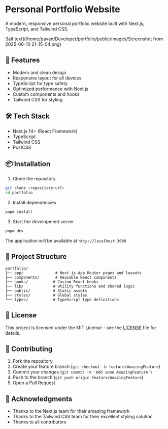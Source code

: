 # Personal Portfolio Website

A modern, responsive personal portfolio website built with Next.js, TypeScript, and Tailwind CSS.

![alt text](/home/pavan/Developer/portfolio/public/images/Screenshot from 2025-06-10 21-15-04.png)


## 🚀 Features

- Modern and clean design
- Responsive layout for all devices
- TypeScript for type safety
- Optimized performance with Next.js
- Custom components and hooks
- Tailwind CSS for styling

## 🛠️ Tech Stack

- Next.js 14+ (React Framework)
- TypeScript
- Tailwind CSS
- PostCSS

## 📦 Installation

1. Clone the repository
```bash
git clone <repository-url>
cd portfolio
```

2. Install dependencies
```bash
pnpm install
```

3. Start the development server
```bash
pnpm dev
```

The application will be available at `http://localhost:3000`

## 📁 Project Structure

```
portfolio/
├── app/              # Next.js App Router pages and layouts
├── components/       # Reusable React components
├── hooks/           # Custom React hooks
├── lib/             # Utility functions and shared logic
├── public/          # Static assets
├── styles/          # Global styles
└── types/           # TypeScript type definitions
```

## 📝 License

This project is licensed under the MIT License - see the [LICENSE](LICENSE) file for details.

## 🤝 Contributing

1. Fork the repository
2. Create your feature branch (`git checkout -b feature/AmazingFeature`)
3. Commit your changes (`git commit -m 'Add some AmazingFeature'`)
4. Push to the branch (`git push origin feature/AmazingFeature`)
5. Open a Pull Request

## 🙏 Acknowledgments

- Thanks to the Next.js team for their amazing framework
- Thanks to the Tailwind CSS team for their excellent styling solution
- Thanks to all contributors